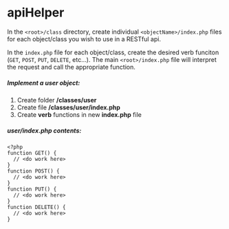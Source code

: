 # apiHelper

In the `<root>/class` directory, create individual `<objectName>/index.php` files for each object/class you wish to use in a RESTful api.

In the `index.php` file for each object/class, create the desired verb funciton (`GET`, `POST`, `PUT`, `DELETE`, etc...). The main `<root>/index.php` file will interpret the request and call the appropriate function.

##### Implement a user object:
1. Create folder **/classes/user**
2. Create file **/classes/user/index.php**
3. Create **verb** functions in new **index.php** file

##### user/index.php contents:
```
<?php
function GET() {
  // <do work here>
}
function POST() {
  // <do work here>
}
function PUT() {
  // <do work here>
}
function DELETE() {
  // <do work here>
}
```


